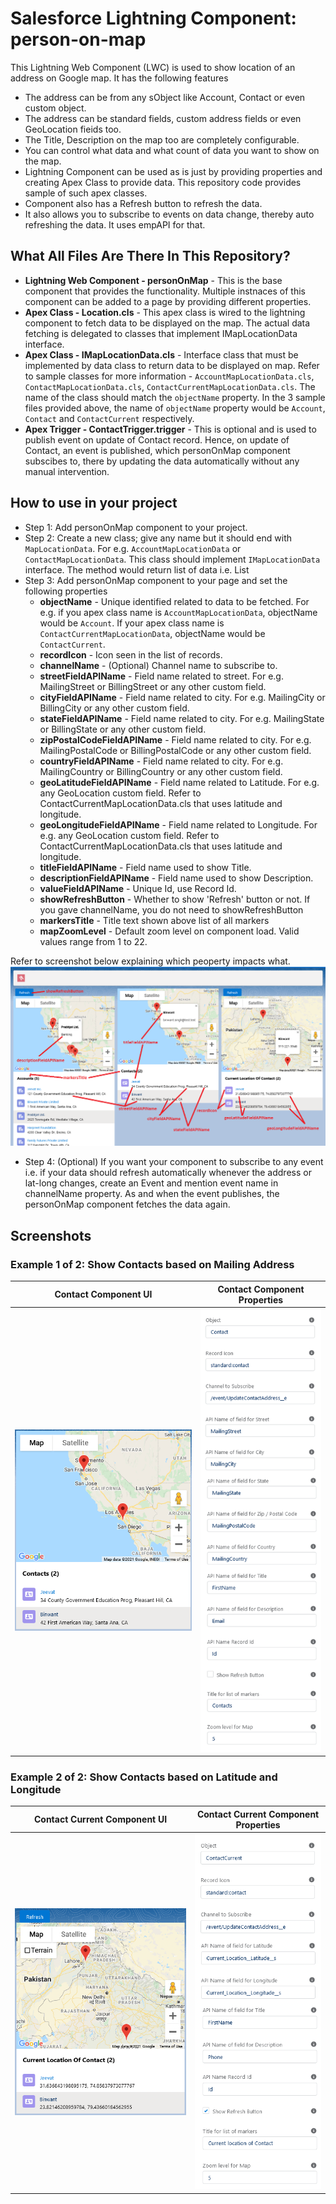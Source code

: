 # Salesforce Lightning Component: person-on-map 

This Lightning Web Component (LWC) is used to show location of an address on Google map. It has the following features
- The address can be from any sObject like Account, Contact or even custom object. 
- The address can be standard fields, custom address fields or even GeoLocation fieids too.
- The Title, Description on the map too are completely configurable.
- You can control what data and what count of data you want to show on the map.
- Lightning Component can be used as is just by providing properties and creating Apex Class to provide data. This repository code provides sample of such apex classes.
- Component also has a Refresh button to refresh the data.
- It also allows you to subscribe to events on data change, thereby auto refreshing the data. It uses empAPI for that.

## What All Files Are There In This Repository?

- **Lightning Web Component - personOnMap** - This is the base component that provides the functionality. Multiple instnaces of this component can be added to a page by providing different properties.
- **Apex Class - Location.cls** - This apex class is wired to the lightning component to fetch data to be displayed on the map. The actual data fetching is delegated to classes that implement IMapLocationData interface.
- **Apex Class - IMapLocationData.cls** - Interface class that must be implemented by data class to return data to be displayed on map. Refer to sample classes for more information -  `AccountMapLocationData.cls`, `ContactMapLocationData.cls`, `ContactCurrentMapLocationData.cls`. The name of the class should match the `objectName` property. In the 3 sample files provided above, the name of `objectName` property would be `Account`, `Contact` and `ContactCurrent` respectively.
- **Apex Trigger -  ContactTrigger.trigger** - This is optional and is used to publish event on update of Contact record. Hence, on update of Contact, an event is published, which personOnMap component subscibes to, there by updating the data automatically without any manual intervention.

## How to use in your project

* Step 1: Add personOnMap component to your project.
* Step 2: Create a new class; give any name but it should end with `MapLocationData`. For e.g. `AccountMapLocationData` or `ContactMapLocationData`. This class should implement `IMapLocationData` interface. The method would return list of data i.e. List<SObject>
* Step 3: Add personOnMap component to your page and set the following properties
    * **objectName** - Unique identified related to data to be fetched. For e.g. if you apex class name is `AccountMapLocationData`, objectName would be `Account`. If your apex class name is `ContactCurrentMapLocationData`, objectName would be `ContactCurrent`.
    * **recordIcon** - Icon seen in the list of records.
    * **channelName** - (Optional) Channel name to subscribe to.
    * **streetFieldAPIName** - Field name related to street. For e.g. MailingStreet or BillingStreet or any other custom field.
    * **cityFieldAPIName** - Field name related to city. For e.g. MailingCity or BillingCity or any other custom field.
    * **stateFieldAPIName** - Field name related to city. For e.g. MailingState or BillingState or any other custom field.
    * **zipPostalCodeFieldAPIName** - Field name related to city. For e.g. MailingPostalCode or BillingPostalCode or any other custom field.
    * **countryFieldAPIName** - Field name related to city. For e.g. MailingCountry or BillingCountry or any other custom field.
    * **geoLatitudeFieldAPIName** - Field name related to Latitude. For e.g. any GeoLocation custom field. Refer to ContactCurrentMapLocationData.cls that uses latitude and longitude.
    * **geoLongitudeFieldAPIName** - Field name related to Longitude. For e.g. any GeoLocation custom field. Refer to ContactCurrentMapLocationData.cls that uses latitude and longitude.
    * **titleFieldAPIName** - Field name used to show Title.
    * **descriptionFieldAPIName** - Field name used to show Description.
    * **valueFieldAPIName** - Unique Id, use Record Id.
    * **showRefreshButton** - Whether to show 'Refresh' button or not. If you gave channelName, you do not need to showRefreshButton
    * **markersTitle** - Title text shown above list of all markers
    * **mapZoomLevel** - Default zoom level on component load. Valid values range from 1 to 22.

Refer to screenshot below explaining which peoperty impacts what.
![Component properties and where they impact](https://raw.githubusercontent.com/hpreets/sfdc_lightning_map/master/screenshots/personOnMap__properties.png)


* Step 4: (Optional) If you want your component to subscribe to any event i.e. if your data should refresh automatically whenever the address or lat-long changes, create an Event and mention event name in channelName property. As and when the event publishes, the personOnMap component fetches the data again.

## Screenshots

### Example 1 of 2: Show Contacts based on Mailing Address

| Contact Component UI | Contact Component Properties |
| --- | --- |
| ![Contact Component UI](https://raw.githubusercontent.com/hpreets/sfdc_lightning_map/master/screenshots/personOnMap__Contact.png) | ![Contact Component Properties](https://raw.githubusercontent.com/hpreets/sfdc_lightning_map/master/screenshots/personOnMap__ContactProperties.png) |


### Example 2 of 2: Show Contacts based on Latitude and Longitude

| Contact Current Component UI | Contact Current Component Properties |
| --- | --- |
| ![Contact Current Component UI](https://raw.githubusercontent.com/hpreets/sfdc_lightning_map/master/screenshots/personOnMap__ContactCurrent.png) | ![Contact Current Component Properties](https://raw.githubusercontent.com/hpreets/sfdc_lightning_map/master/screenshots/personOnMap__ContactCurrentProperties.png) |
